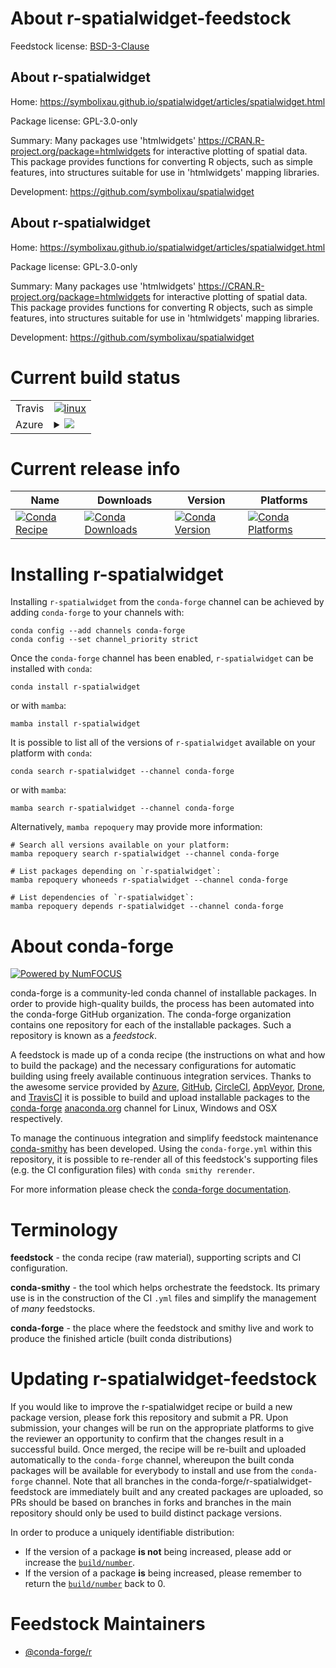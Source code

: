 About r-spatialwidget-feedstock
===============================

Feedstock license: [BSD-3-Clause](https://github.com/conda-forge/r-spatialwidget-feedstock/blob/main/LICENSE.txt)


About r-spatialwidget
---------------------

Home: https://symbolixau.github.io/spatialwidget/articles/spatialwidget.html

Package license: GPL-3.0-only

Summary: Many packages use 'htmlwidgets' <https://CRAN.R-project.org/package=htmlwidgets> for interactive plotting of spatial data. This package provides functions for converting R objects, such as simple features, into structures suitable for use in 'htmlwidgets' mapping libraries.

Development: https://github.com/symbolixau/spatialwidget

About r-spatialwidget
---------------------

Home: https://symbolixau.github.io/spatialwidget/articles/spatialwidget.html

Package license: GPL-3.0-only

Summary: Many packages use 'htmlwidgets' <https://CRAN.R-project.org/package=htmlwidgets> for interactive plotting of spatial data. This package provides functions for converting R objects, such as simple features, into structures suitable for use in 'htmlwidgets' mapping libraries.

Development: https://github.com/symbolixau/spatialwidget

Current build status
====================


<table><tr>
    <td>Travis</td>
    <td>
      <a href="https://app.travis-ci.com/conda-forge/r-spatialwidget-feedstock">
        <img alt="linux" src="https://img.shields.io/travis/com/conda-forge/r-spatialwidget-feedstock/main.svg?label=Linux">
      </a>
    </td>
  </tr>
    
  <tr>
    <td>Azure</td>
    <td>
      <details>
        <summary>
          <a href="https://dev.azure.com/conda-forge/feedstock-builds/_build/latest?definitionId=9450&branchName=main">
            <img src="https://dev.azure.com/conda-forge/feedstock-builds/_apis/build/status/r-spatialwidget-feedstock?branchName=main">
          </a>
        </summary>
        <table>
          <thead><tr><th>Variant</th><th>Status</th></tr></thead>
          <tbody><tr>
              <td>linux_64_r_base4.3</td>
              <td>
                <a href="https://dev.azure.com/conda-forge/feedstock-builds/_build/latest?definitionId=9450&branchName=main">
                  <img src="https://dev.azure.com/conda-forge/feedstock-builds/_apis/build/status/r-spatialwidget-feedstock?branchName=main&jobName=linux&configuration=linux%20linux_64_r_base4.3" alt="variant">
                </a>
              </td>
            </tr><tr>
              <td>linux_64_r_base4.4</td>
              <td>
                <a href="https://dev.azure.com/conda-forge/feedstock-builds/_build/latest?definitionId=9450&branchName=main">
                  <img src="https://dev.azure.com/conda-forge/feedstock-builds/_apis/build/status/r-spatialwidget-feedstock?branchName=main&jobName=linux&configuration=linux%20linux_64_r_base4.4" alt="variant">
                </a>
              </td>
            </tr><tr>
              <td>linux_aarch64_r_base4.3</td>
              <td>
                <a href="https://dev.azure.com/conda-forge/feedstock-builds/_build/latest?definitionId=9450&branchName=main">
                  <img src="https://dev.azure.com/conda-forge/feedstock-builds/_apis/build/status/r-spatialwidget-feedstock?branchName=main&jobName=linux&configuration=linux%20linux_aarch64_r_base4.3" alt="variant">
                </a>
              </td>
            </tr><tr>
              <td>linux_aarch64_r_base4.4</td>
              <td>
                <a href="https://dev.azure.com/conda-forge/feedstock-builds/_build/latest?definitionId=9450&branchName=main">
                  <img src="https://dev.azure.com/conda-forge/feedstock-builds/_apis/build/status/r-spatialwidget-feedstock?branchName=main&jobName=linux&configuration=linux%20linux_aarch64_r_base4.4" alt="variant">
                </a>
              </td>
            </tr><tr>
              <td>linux_ppc64le_r_base4.3</td>
              <td>
                <a href="https://dev.azure.com/conda-forge/feedstock-builds/_build/latest?definitionId=9450&branchName=main">
                  <img src="https://dev.azure.com/conda-forge/feedstock-builds/_apis/build/status/r-spatialwidget-feedstock?branchName=main&jobName=linux&configuration=linux%20linux_ppc64le_r_base4.3" alt="variant">
                </a>
              </td>
            </tr><tr>
              <td>linux_ppc64le_r_base4.4</td>
              <td>
                <a href="https://dev.azure.com/conda-forge/feedstock-builds/_build/latest?definitionId=9450&branchName=main">
                  <img src="https://dev.azure.com/conda-forge/feedstock-builds/_apis/build/status/r-spatialwidget-feedstock?branchName=main&jobName=linux&configuration=linux%20linux_ppc64le_r_base4.4" alt="variant">
                </a>
              </td>
            </tr><tr>
              <td>osx_64_r_base4.3</td>
              <td>
                <a href="https://dev.azure.com/conda-forge/feedstock-builds/_build/latest?definitionId=9450&branchName=main">
                  <img src="https://dev.azure.com/conda-forge/feedstock-builds/_apis/build/status/r-spatialwidget-feedstock?branchName=main&jobName=osx&configuration=osx%20osx_64_r_base4.3" alt="variant">
                </a>
              </td>
            </tr><tr>
              <td>osx_64_r_base4.4</td>
              <td>
                <a href="https://dev.azure.com/conda-forge/feedstock-builds/_build/latest?definitionId=9450&branchName=main">
                  <img src="https://dev.azure.com/conda-forge/feedstock-builds/_apis/build/status/r-spatialwidget-feedstock?branchName=main&jobName=osx&configuration=osx%20osx_64_r_base4.4" alt="variant">
                </a>
              </td>
            </tr><tr>
              <td>win_64_r_base4.3</td>
              <td>
                <a href="https://dev.azure.com/conda-forge/feedstock-builds/_build/latest?definitionId=9450&branchName=main">
                  <img src="https://dev.azure.com/conda-forge/feedstock-builds/_apis/build/status/r-spatialwidget-feedstock?branchName=main&jobName=win&configuration=win%20win_64_r_base4.3" alt="variant">
                </a>
              </td>
            </tr><tr>
              <td>win_64_r_base4.4</td>
              <td>
                <a href="https://dev.azure.com/conda-forge/feedstock-builds/_build/latest?definitionId=9450&branchName=main">
                  <img src="https://dev.azure.com/conda-forge/feedstock-builds/_apis/build/status/r-spatialwidget-feedstock?branchName=main&jobName=win&configuration=win%20win_64_r_base4.4" alt="variant">
                </a>
              </td>
            </tr>
          </tbody>
        </table>
      </details>
    </td>
  </tr>
</table>

Current release info
====================

| Name | Downloads | Version | Platforms |
| --- | --- | --- | --- |
| [![Conda Recipe](https://img.shields.io/badge/recipe-r--spatialwidget-green.svg)](https://anaconda.org/conda-forge/r-spatialwidget) | [![Conda Downloads](https://img.shields.io/conda/dn/conda-forge/r-spatialwidget.svg)](https://anaconda.org/conda-forge/r-spatialwidget) | [![Conda Version](https://img.shields.io/conda/vn/conda-forge/r-spatialwidget.svg)](https://anaconda.org/conda-forge/r-spatialwidget) | [![Conda Platforms](https://img.shields.io/conda/pn/conda-forge/r-spatialwidget.svg)](https://anaconda.org/conda-forge/r-spatialwidget) |

Installing r-spatialwidget
==========================

Installing `r-spatialwidget` from the `conda-forge` channel can be achieved by adding `conda-forge` to your channels with:

```
conda config --add channels conda-forge
conda config --set channel_priority strict
```

Once the `conda-forge` channel has been enabled, `r-spatialwidget` can be installed with `conda`:

```
conda install r-spatialwidget
```

or with `mamba`:

```
mamba install r-spatialwidget
```

It is possible to list all of the versions of `r-spatialwidget` available on your platform with `conda`:

```
conda search r-spatialwidget --channel conda-forge
```

or with `mamba`:

```
mamba search r-spatialwidget --channel conda-forge
```

Alternatively, `mamba repoquery` may provide more information:

```
# Search all versions available on your platform:
mamba repoquery search r-spatialwidget --channel conda-forge

# List packages depending on `r-spatialwidget`:
mamba repoquery whoneeds r-spatialwidget --channel conda-forge

# List dependencies of `r-spatialwidget`:
mamba repoquery depends r-spatialwidget --channel conda-forge
```


About conda-forge
=================

[![Powered by
NumFOCUS](https://img.shields.io/badge/powered%20by-NumFOCUS-orange.svg?style=flat&colorA=E1523D&colorB=007D8A)](https://numfocus.org)

conda-forge is a community-led conda channel of installable packages.
In order to provide high-quality builds, the process has been automated into the
conda-forge GitHub organization. The conda-forge organization contains one repository
for each of the installable packages. Such a repository is known as a *feedstock*.

A feedstock is made up of a conda recipe (the instructions on what and how to build
the package) and the necessary configurations for automatic building using freely
available continuous integration services. Thanks to the awesome service provided by
[Azure](https://azure.microsoft.com/en-us/services/devops/), [GitHub](https://github.com/),
[CircleCI](https://circleci.com/), [AppVeyor](https://www.appveyor.com/),
[Drone](https://cloud.drone.io/welcome), and [TravisCI](https://travis-ci.com/)
it is possible to build and upload installable packages to the
[conda-forge](https://anaconda.org/conda-forge) [anaconda.org](https://anaconda.org/)
channel for Linux, Windows and OSX respectively.

To manage the continuous integration and simplify feedstock maintenance
[conda-smithy](https://github.com/conda-forge/conda-smithy) has been developed.
Using the ``conda-forge.yml`` within this repository, it is possible to re-render all of
this feedstock's supporting files (e.g. the CI configuration files) with ``conda smithy rerender``.

For more information please check the [conda-forge documentation](https://conda-forge.org/docs/).

Terminology
===========

**feedstock** - the conda recipe (raw material), supporting scripts and CI configuration.

**conda-smithy** - the tool which helps orchestrate the feedstock.
                   Its primary use is in the construction of the CI ``.yml`` files
                   and simplify the management of *many* feedstocks.

**conda-forge** - the place where the feedstock and smithy live and work to
                  produce the finished article (built conda distributions)


Updating r-spatialwidget-feedstock
==================================

If you would like to improve the r-spatialwidget recipe or build a new
package version, please fork this repository and submit a PR. Upon submission,
your changes will be run on the appropriate platforms to give the reviewer an
opportunity to confirm that the changes result in a successful build. Once
merged, the recipe will be re-built and uploaded automatically to the
`conda-forge` channel, whereupon the built conda packages will be available for
everybody to install and use from the `conda-forge` channel.
Note that all branches in the conda-forge/r-spatialwidget-feedstock are
immediately built and any created packages are uploaded, so PRs should be based
on branches in forks and branches in the main repository should only be used to
build distinct package versions.

In order to produce a uniquely identifiable distribution:
 * If the version of a package **is not** being increased, please add or increase
   the [``build/number``](https://docs.conda.io/projects/conda-build/en/latest/resources/define-metadata.html#build-number-and-string).
 * If the version of a package **is** being increased, please remember to return
   the [``build/number``](https://docs.conda.io/projects/conda-build/en/latest/resources/define-metadata.html#build-number-and-string)
   back to 0.

Feedstock Maintainers
=====================

* [@conda-forge/r](https://github.com/conda-forge/r/)

